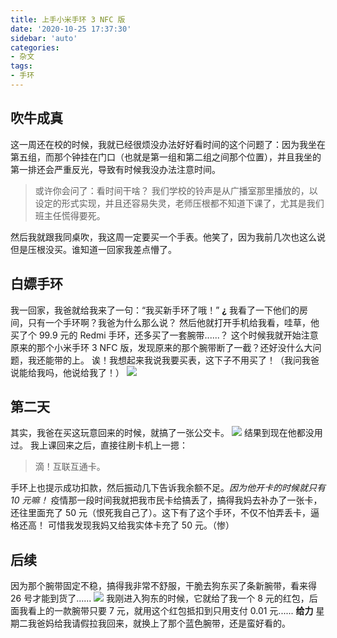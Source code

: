 ```yaml
---
title: 上手小米手环 3 NFC 版
date: '2020-10-25 17:37:30'
sidebar: 'auto'
categories:
- 杂文
tags:
- 手环
---
```

## 吹牛成真
这一周还在校的时候，我就已经很烦没办法好好看时间的这个问题了：因为我坐在第五组，而那个钟挂在门口（也就是第一组和第二组之间那个位置），并且我坐的第一排还会严重反光，导致有时候我没办法注意时间。
> 或许你会问了：看时间干啥？
> 我们学校的铃声是从广播室那里播放的，以设定的形式实现，并且还容易失灵，老师压根都不知道下课了，尤其是我们班主任慌得要死。

然后我就跟我同桌吹，我这周一定要买一个手表。他笑了，因为我前几次也这么说但是压根没买。谁知道一回家我差点懵了。
## 白嫖手环
我一回家，我爸就给我来了一句：“我买新手环了哦！”
**¿**
我看了一下他们的房间，只有一个手环啊？我爸为什么那么说？
然后他就打开手机给我看，哇草，他买了个 99.9 元的 Redmi 手环，还多买了一套腕带......？
这个时候我就开始注意原来的那个小米手环 3 NFC 版，发现原来的那个腕带断了一截？还好没什么大问题，我还能带的上。
诶！我想起来我说我要买表，这下子不用买了！（我问我爸说能给我吗，他说给我了！）
<img src="https://cdn.jsdelivr.net/gh/Restent/Website-Images/Posts/02/02.jpg">

## 第二天
其实，我爸在买这玩意回来的时候，就搞了一张公交卡。
<img src="https://cdn.jsdelivr.net/gh/Restent/Website-Images/Posts/02/03.jpg">
结果到现在他都没用过。
我上课回来之后，直接往刷卡机上一摁：

> 滴！互联互通卡。

手环上也提示成功扣款，然后振动几下告诉我余额不足。*因为他开卡的时候就只有 10 元嘛！*
疫情那一段时间我就把我市民卡给搞丢了，搞得我妈去补办了一张卡，还往里面充了 50 元（恨死我自己了）。这下有了这个手环，不仅不怕弄丢卡，逼格还高！
可惜我发现我妈又给我实体卡充了 50 元。（惨）
## 后续
因为那个腕带固定不稳，搞得我非常不舒服，干脆去狗东买了条新腕带，看来得 26 号才能到货了......
<img src="https://cdn.jsdelivr.net/gh/Restent/Website-Images/Posts/02/04.png">
我刚进入狗东的时候，它就给了我一个 8 元的红包，后面我看上的一款腕带只要 7 元，就用这个红包抵扣到只用支付 0.01 元......
**给力**
星期二我爸妈给我请假拉我回来，就换上了那个蓝色腕带，还是蛮好看的。